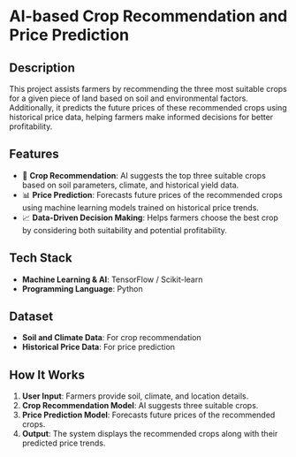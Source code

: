 # **AI-based Crop Recommendation and Price Prediction**

## **Description**
This project assists farmers by recommending the three most suitable crops for a given piece of land based on soil and environmental factors. Additionally, it predicts the future prices of these recommended crops using historical price data, helping farmers make informed decisions for better profitability.

## **Features**
- 🌱 **Crop Recommendation**: AI suggests the top three suitable crops based on soil parameters, climate, and historical yield data.  
- 📊 **Price Prediction**: Forecasts future prices of the recommended crops using machine learning models trained on historical price trends.  
- 📈 **Data-Driven Decision Making**: Helps farmers choose the best crop by considering both suitability and potential profitability.  

## **Tech Stack**
- **Machine Learning & AI**: TensorFlow / Scikit-learn  
- **Programming Language**: Python  

## **Dataset**
- **Soil and Climate Data**: For crop recommendation  
- **Historical Price Data**: For price prediction  

## **How It Works**
1. **User Input**: Farmers provide soil, climate, and location details.  
2. **Crop Recommendation Model**: AI suggests three suitable crops.  
3. **Price Prediction Model**: Forecasts future prices of the recommended crops.  
4. **Output**: The system displays the recommended crops along with their predicted price trends.  

